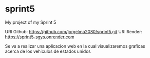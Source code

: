 # sprint5
My project of my Sprint 5

URl Github: https://github.com/jorgelma2080/sprint5.git
URl Render: https://sprint5-sgys.onrender.com

Se va a realizar una aplicacion web en la cual visualizaremos graficas acerca de los vehiculos de estados unidos
